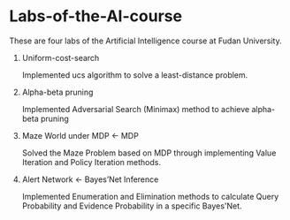 # Labs-of-the-AI-course

These are four labs of the Artificial Intelligence course at Fudan University.

1. Uniform-cost-search
   
   Implemented ucs algorithm to solve a least-distance problem.
2. Alpha-beta pruning
   
   Implemented Adversarial Search (Minimax) method to achieve alpha-beta pruning
3. Maze World under MDP <- MDP
   
   Solved the Maze Problem based on MDP through implementing Value Iteration and Policy Iteration methods.
4. Alert Network <- Bayes’Net Inference
   
   Implemented Enumeration and Elimination methods to calculate Query Probability and Evidence Probability in a specific Bayes'Net.
